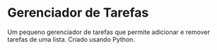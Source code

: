 # Gerenciador de Tarefas
Um pequeno gerenciador de tarefas que permite adicionar e remover tarefas de uma lista.
Criado usando Python.
